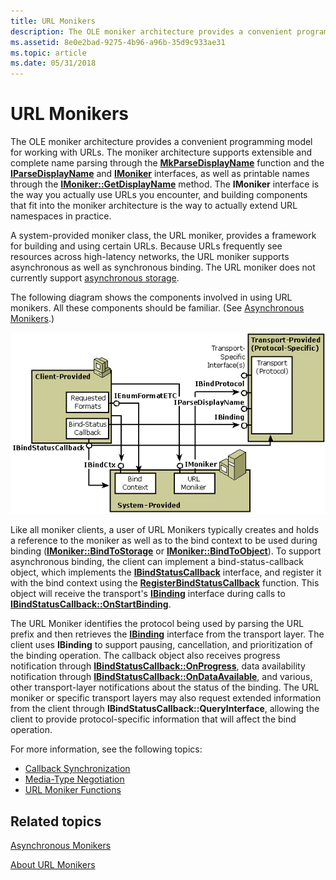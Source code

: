 ```yaml
---
title: URL Monikers
description: The OLE moniker architecture provides a convenient programming model for working with URLs.
ms.assetid: 8e0e2bad-9275-4b96-a96b-35d9c933ae31
ms.topic: article
ms.date: 05/31/2018
---
```


# URL Monikers

The OLE moniker architecture provides a convenient programming model for working with URLs. The moniker architecture supports extensible and complete name parsing through the [**MkParseDisplayName**](/windows/desktop/api/Objbase/nf-objbase-mkparsedisplayname) function and the [**IParseDisplayName**](/windows/desktop/api/OleIdl/nn-oleidl-iparsedisplayname) and [**IMoniker**](/windows/desktop/api/ObjIdl/nn-objidl-imoniker) interfaces, as well as printable names through the [**IMoniker::GetDisplayName**](/windows/desktop/api/ObjIdl/nf-objidl-imoniker-getdisplayname) method. The **IMoniker** interface is the way you actually use URLs you encounter, and building components that fit into the moniker architecture is the way to actually extend URL namespaces in practice.

A system-provided moniker class, the URL moniker, provides a framework for building and using certain URLs. Because URLs frequently see resources across high-latency networks, the URL moniker supports asynchronous as well as synchronous binding. The URL moniker does not currently support [asynchronous storage](/windows/desktop/Stg/asynchronous-storage).

The following diagram shows the components involved in using URL monikers. All these components should be familiar. (See [Asynchronous Monikers](asynchronous-monikers.md).)

![Diagram that shows the components involved in using U R L monikers.](images/bb10975a-9cb5-418e-872e-1e1add0b58ed.png)

Like all moniker clients, a user of URL Monikers typically creates and holds a reference to the moniker as well as to the bind context to be used during binding ([**IMoniker::BindToStorage**](/windows/desktop/api/ObjIdl/nf-objidl-imoniker-bindtostorage) or [**IMoniker::BindToObject**](/windows/desktop/api/ObjIdl/nf-objidl-imoniker-bindtoobject)). To support asynchronous binding, the client can implement a bind-status-callback object, which implements the [**IBindStatusCallback**](/previous-versions/windows/internet-explorer/ie-developer/platform-apis/ms775060(v=vs.85)) interface, and register it with the bind context using the [**RegisterBindStatusCallback**](/previous-versions/windows/internet-explorer/ie-developer/platform-apis/ms775115(v=vs.85)) function. This object will receive the transport's [**IBinding**](/previous-versions/windows/internet-explorer/ie-developer/platform-apis/ms775071(v=vs.85)) interface during calls to [**IBindStatusCallback::OnStartBinding**](/previous-versions/windows/internet-explorer/ie-developer/platform-apis/ms775065(v=vs.85)).

The URL Moniker identifies the protocol being used by parsing the URL prefix and then retrieves the [**IBinding**](/previous-versions/windows/internet-explorer/ie-developer/platform-apis/ms775071(v=vs.85)) interface from the transport layer. The client uses **IBinding** to support pausing, cancellation, and prioritization of the binding operation. The callback object also receives progress notification through [**IBindStatusCallback::OnProgress**](/previous-versions/windows/internet-explorer/ie-developer/platform-apis/ms775064(v=vs.85)), data availability notification through [**IBindStatusCallback::OnDataAvailable**](/previous-versions/windows/internet-explorer/ie-developer/platform-apis/ms775061(v=vs.85)), and various, other transport-layer notifications about the status of the binding. The URL moniker or specific transport layers may also request extended information from the client through **IBindStatusCallback::QueryInterface**, allowing the client to provide protocol-specific information that will affect the bind operation.

For more information, see the following topics:

-   [Callback Synchronization](callback-synchronization.md)
-   [Media-Type Negotiation](media-type-negotiation.md)
-   [URL Moniker Functions](url-moniker-api-functions.md)

## Related topics

<dl> <dt>

[Asynchronous Monikers](asynchronous-monikers.md)
</dt> <dt>

[About URL Monikers](/previous-versions/windows/internet-explorer/ie-developer/platform-apis/ms775149(v=vs.85))
</dt> </dl>

 

 